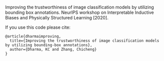 Improving the trustworthiness of image classification models by utilizing bounding box annotations.
NeurIPS workshop on Interpretable Inductive Biases and Physically Structured Learning [2020].

If you use this code please cite:


    @article{dharmaimproving,
      title={Improving the trustworthiness of image classification models by utilizing bounding-box annotations},
      author={Dharma, KC and Zhang, Chicheng}
    }
